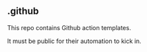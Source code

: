 ## .github

This repo contains Github action templates.

It must be public for their automation to kick in.

